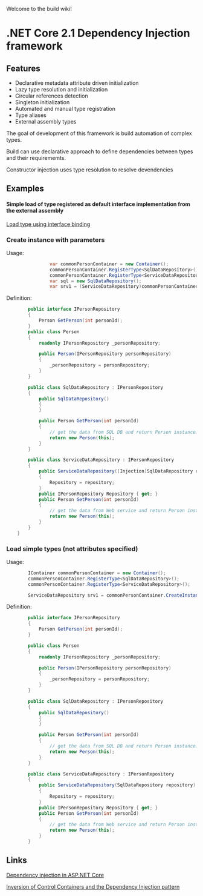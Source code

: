 Welcome to the build wiki!

# .NET Core 2.1 Dependency Injection framework

## Features

* Declarative metadata attribute driven initialization
* Lazy type resolution and initialization
* Circular references detection
* Singleton initialization
* Automated and manual type registration
* Type aliases
* External assembly types

The goal of development of this framework is build automation of complex types.

Build can use declarative approach to define dependencies between types and their requirememts.

Constructor injection uses type resolution to resolve devendencies

## Examples

#### Simple load of type registered as default interface implementation from the external assembly

[Load type using interface binding](https://github.com/hack2root/build/blob/master/Examples/AssemblyLoader/Program.cs)

### Create instance with parameters

Usage:
```c#
                var commonPersonContainer = new Container();
                commonPersonContainer.RegisterType<SqlDataRepository>();
                commonPersonContainer.RegisterType<ServiceDataRepository>();
                var sql = new SqlDataRepository();
                var srv1 = (ServiceDataRepository)commonPersonContainer.CreateInstance("UnitTests.TestSet14.ServiceDataRepository(UnitTests.TestSet14.SqlDataRepository)", sql);
```

Definition:
```c#
        public interface IPersonRepository
        {
            Person GetPerson(int personId);
        }
        public class Person
        {
            readonly IPersonRepository _personRepository;

            public Person(IPersonRepository personRepository)
            {
                _personRepository = personRepository;
            }
        }

        public class SqlDataRepository : IPersonRepository
        {
            public SqlDataRepository()
            {
            }

            public Person GetPerson(int personId)
            {
                // get the data from SQL DB and return Person instance.
                return new Person(this);
            }
        }

        public class ServiceDataRepository : IPersonRepository
        {
            public ServiceDataRepository([Injection]SqlDataRepository repository)
            {
                Repository = repository;
            }
            public IPersonRepository Repository { get; }
            public Person GetPerson(int personId)
            {
                // get the data from Web service and return Person instance.
                return new Person(this);
            }
        }
    }
```

### Load simple types (not attributes specified)

Usage:
```c#
        IContainer commonPersonContainer = new Container();
        commonPersonContainer.RegisterType<SqlDataRepository>();
        commonPersonContainer.RegisterType<ServiceDataRepository>();

        ServiceDataRepository srv1 = commonPersonContainer.CreateInstance<ServiceDataRepository>();
```

Definition:
```c#
        public interface IPersonRepository
        {
            Person GetPerson(int personId);
        }

        public class Person
        {
            readonly IPersonRepository _personRepository;

            public Person(IPersonRepository personRepository)
            {
                _personRepository = personRepository;
            }
        }

        public class SqlDataRepository : IPersonRepository
        {
            public SqlDataRepository()
            {
            }

            public Person GetPerson(int personId)
            {
                // get the data from SQL DB and return Person instance.
                return new Person(this);
            }
        }

        public class ServiceDataRepository : IPersonRepository
        {
            public ServiceDataRepository(SqlDataRepository repository)
            {
                Repository = repository;
            }
            public IPersonRepository Repository { get; }
            public Person GetPerson(int personId)
            {
                // get the data from Web service and return Person instance.
                return new Person(this);
            }
        }
```

## Links

[Dependency injection in ASP.NET Core](https://docs.microsoft.com/en-us/aspnet/core/fundamentals/dependency-injection?view=aspnetcore-2.1)

[Inversion of Control Containers and the Dependency Injection pattern](https://www.martinfowler.com/articles/injection.html)
